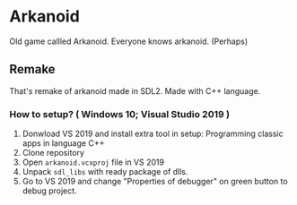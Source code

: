 # Arkanoid
Old game callled Arkanoid. Everyone knows arkanoid. (Perhaps)

## Remake

That's remake of arkanoid made in SDL2. Made with C++ language. 


### How to setup? ( Windows 10; Visual Studio 2019 )
1. Donwload VS 2019 and install extra tool in setup: Programming classic apps in language C++
2. Clone repository
3. Open `arkanoid.vcxproj` file in VS 2019
4. Unpack `sdl_libs` with ready package of dlls.
5. Go to VS 2019 and change "Properties of debugger" on green button to debug project.
